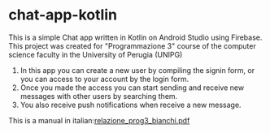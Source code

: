 # chat-app-kotlin
This is a simple Chat app written in Kotlin on Android Studio using Firebase.
This project was created for "Programmazione 3" course of the computer science faculty in the University of Perugia (UNIPG)

1. In this app you can create a new user by compiling the signin form, or you can access to your account by the login form.
2. Once you made the access you can start sending and receive new messages with other users by searching them.
3. You also receive push notifications when receive a new message.

This is a manual in italian:[relazione_prog3_bianchi.pdf](https://github.com/SamueleBianchi/chat-app-kotlin/files/6869474/relazione_prog3_bianchi.pdf)


